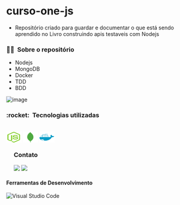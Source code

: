 # curso-one-js
- Repositório criado para guardar e documentar o que está sendo aprendido no Livro construindo apis testaveis com Nodejs

<h3> 👨‍💼 &nbsp;Sobre o repositório </h3>

- Nodejs
- MongoDB
- Docker
- TDD
- BDD 


![image](https://user-images.githubusercontent.com/6543465/195951013-19d408c3-680d-404f-b795-57b4520bb355.png)


<h3> :rocket: &nbsp;Tecnologias utilizadas </h3>

<div style="display: inline_block"><br>
 
  <img align="center" alt="isaac-Sasss" height="30" width="40" src="https://raw.githubusercontent.com/devicons/devicon/master/icons/nodejs/nodejs-original.svg" />
  <img align="center" alt="isaac-Sasss" height="30" width="40" src="https://github.com/devicons/devicon/blob/master/icons/mongodb/mongodb-plain.svg" />
  <img align="center" alt="isaac-Sasss" height="30" width="40" src="https://github.com/devicons/devicon/blob/master/icons/docker/docker-plain.svg" />
</div>



<div style=" margin: 20px;">  
 <h3> Contato </h3>
  <a href = "mailto:isaac.brigido@gmail.com"><img src="https://img.shields.io/badge/-Gmail-%23333?style=for-the-badge&logo=gmail&logoColor=white" target="_blank"></a>
  <a href="https://www.linkedin.com/in/isaac-br%C3%ADgido-rodrigues-dos-santos-6244312a/" target="_blank"><img src="https://img.shields.io/badge/-LinkedIn-%230077B5?style=for-the-badge&logo=linkedin&logoColor=white" target="_blank"></a>
  
  
  
  
</div>
  
<h4> Ferramentas de Desenvolvimento </h4>

  ![Visual Studio Code](https://img.shields.io/badge/-Visual%20Studio%20Code-333333?style=flat&logo=visual-studio-code&logoColor=007ACC)
  

<br/>
